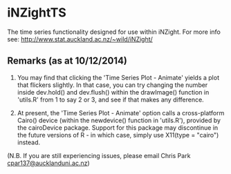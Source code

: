iNZightTS
=========

The time series functionality designed for use within iNZight. 
For more info see: http://www.stat.auckland.ac.nz/~wild/iNZight/

Remarks (as at 10/12/2014)
---------------------------

1. You may find that clicking the 'Time Series Plot - Animate' yields a plot that flickers slightly. In that case, you 
   can try changing the number inside dev.hold() and dev.flush() within the drawImage() function in 'utils.R' from 1 to 
   say 2 or 3, and see if that makes any difference.
   
2. At present, the 'Time Series Plot - Animate' option calls a cross-platform Cairo() device (within the newdevice() function
   in 'utils.R'), provided by the cairoDevice package. Support for this package may discontinue in the future versions of R -
   in which case, simply use X11(type = "cairo") instead.
   
(N.B. If you are still experiencing issues, please email Chris Park <cpar137@aucklanduni.ac.nz>)
